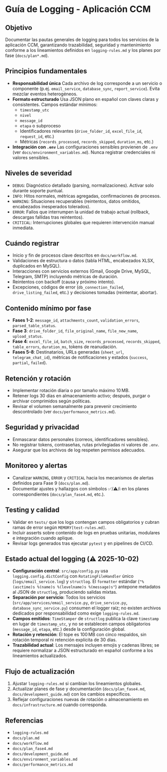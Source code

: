 # Guía de Logging - Aplicación CCM

## Objetivo
Documentar las pautas generales de logging para todos los servicios de la aplicación CCM, garantizando trazabilidad, seguridad y mantenimiento conforme a los lineamientos definidos en `logging-rules.md` y los planes por fase (`docs/plan*.md`).

## Principios fundamentales
- **Responsabilidad única**
  Cada archivo de log corresponde a un servicio o componente (p.ej. `email_service`, `database_sync`, `report_service`). Evita mezclar eventos heterogéneos.
- **Formato estructurado**
  Usa JSON plano en español con claves claras y consistentes. Campos estándar mínimos:
  - `timestamp_utc`
  - `nivel`
  - `message_id`
  - `etapa` o subproceso
  - Identificadores relevantes (`drive_folder_id`, `excel_file_id`, `request_id`, etc.)
  - Métricas (`records_processed`, `records_skipped`, `duration_ms`, etc.)
- **Integración con `.env`**
  Las configuraciones sensibles provienen de `.env` (ver `docs/environment_variables.md`). Nunca registrar credenciales ni valores sensibles.

## Niveles de severidad
- `DEBUG`: Diagnóstico detallado (parsing, normalizaciones). Activar solo durante soporte puntual.
- `INFO`: Hitos normales, métricas agregadas, confirmaciones de procesos.
- `WARNING`: Situaciones recuperables (reintentos, datos omitidos, encabezados inesperados tolerados).
- `ERROR`: Fallos que interrumpen la unidad de trabajo actual (rollback, descargas fallidas tras reintentos).
- `CRITICAL`: Interrupciones globales que requieren intervención manual inmediata.

## Cuándo registrar
- Inicio y fin de procesos clave descritos en `docs/workflow.md`.
- Validaciones de estructura o datos (tabla HTML, encabezados XLSX, duplicados en MySQL).
- Interacciones con servicios externos (Gmail, Google Drive, MySQL, Telegram, SMTP) incluyendo métricas de duración.
- Reintentos con backoff (causa y próximo intento).
- Excepciones, códigos de error (`db_connection_failed`, `drive_listing_failed`, etc.) y decisiones tomadas (reintentar, abortar).

## Contenido mínimo por fase
- **Fases 1-2**: `message_id`, `attachments_count`, `validation_errors`, `parsed_table_status`.
- **Fase 3**: `drive_folder_id`, `file_original_name`, `file_new_name`, `upload_status`.
- **Fase 4**: `excel_file_id`, `batch_size`, `records_processed`, `records_skipped`, `table_errors`, `duration_ms`, tokens de reanudación.
- **Fases 5-8**: Destinatarios, URLs generadas (`sheet_url`, `telegram_chat_id`), métricas de notificaciones y estados (`success`, `partial`, `failed`).

## Retención y rotación
- Implementar rotación diaria o por tamaño máximo 10 MB.
- Retener logs 30 días en almacenamiento activo; después, purgar o archivar comprimidos según políticas.
- Revisar el volumen semanalmente para prevenir crecimiento descontrolado (ver `docs/performance_metrics.md`).

## Seguridad y privacidad
- Enmascarar datos personales (correos, identificadores sensibles).
- No registrar tokens, contraseñas, rutas privilegiadas ni valores de `.env`.
- Asegurar que los archivos de log respeten permisos adecuados.

## Monitoreo y alertas
- Canalizar `WARNING`, `ERROR` y `CRITICAL` hacia los mecanismos de alertas definidos para Fase 9 (`docs/plan.md`).
- Documentar ajustes y hallazgos con símbolos ✅/⚠️/ℹ️ en los planes correspondientes (`docs/plan_fase4.md`, etc.).

## Testing y calidad
- Validar en `tests/` que los logs contengan campos obligatorios y cubran ramas de error según `MEMORY[test-rules.md]`.
- Incluir asserts sobre contenido de logs en pruebas unitarias, modulares e integración cuando aplique.
- Revisar logs generados tras ejecutar `pytest` y en pipelines de CI/CD.

## Estado actual del logging (⚠️ 2025-10-02)
- **Configuración central**: `src/app/config.py` usa `logging.config.dictConfig` con `RotatingFileHandler` único (`logs/email_service.log`) y `structlog`. El `formatter` estándar (`"%(asctime)s %(name)s %(levelname)s %(message)s"`) antepone metadatos al JSON de `structlog`, produciendo salidas mixtas.
- **Separación por servicio**: Todos los servicios (`src/app/services/email_service.py`, `drive_service.py`, `database_sync_service.py`) consumen el logger raíz; no existen archivos dedicados por responsabilidad como exige `logging-rules.md`.
- **Campos emitidos**: `TimeStamper` de `structlog` publica la clave `timestamp` en lugar de `timestamp_utc`, y no se establecen campos obligatorios (`message_id`, `etapa`, etc.) desde la configuración global.
- **Rotación y retención**: El tope es 100 MB con cinco respaldos, sin rotación temporal ni retención explícita de 30 días.
- **Trazabilidad actual**: Los mensajes incluyen emojis y cadenas libres; se requiere normalizar a JSON estructurado en español conforme a los lineamientos actualizados.

## Flujo de actualización
1. Ajustar `logging-rules.md` si cambian los lineamientos globales.
2. Actualizar planes de fase y documentación (`docs/plan_fase4.md`, `docs/development_guide.md`) con los cambios específicos.
3. Reflejar configuraciones nuevas de rotación o almacenamiento en `docs/infrastructure.md` cuando corresponda.

## Referencias
- `logging-rules.md`
- `docs/plan.md`
- `docs/workflow.md`
- `docs/plan_fase4.md`
- `docs/development_guide.md`
- `docs/environment_variables.md`
- `docs/performance_metrics.md`
